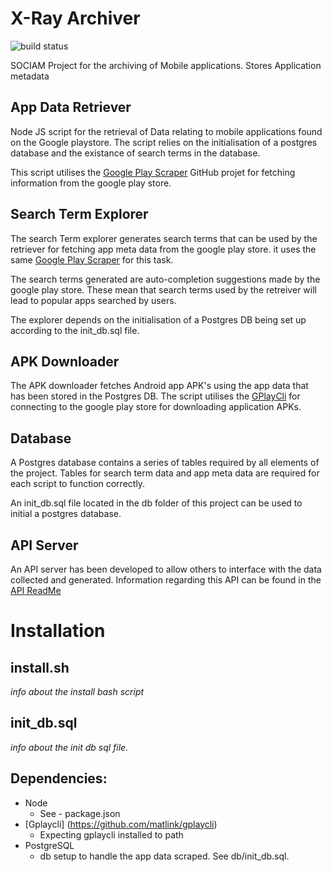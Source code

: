 # X-Ray Archiver

![build status](https://circleci.com/gh/sociam/xray-archiver.png?circle-token=:circle-token)

SOCIAM Project for the archiving of Mobile applications. Stores Application metadata

## App Data Retriever
Node JS script for the retrieval of Data relating to mobile applications found on the Google playstore. The script relies on the initialisation of a postgres database and the existance of search terms in the database.

This script utilises the [Google Play Scraper](https://github.com/facundoolano/google-play-scraper) GitHub projet for fetching information from the google play store.

## Search Term Explorer
The search Term explorer generates search terms that can be used by the retriever for fetching app meta data from the google play store. it uses the same [Google Play Scraper](https://github.com/facundoolano/google-play-scraper) for this task.

The search terms generated are auto-completion suggestions made by the google play store. These mean that search terms used by the retreiver will lead to popular apps searched by users.

The explorer depends on the initialisation of a Postgres DB being set up according to the init_db.sql file.

## APK Downloader
The APK downloader fetches Android app APK's using the app data that has been stored in the Postgres DB. The script utilises the [GPlayCli](https://github.com/matlink/gplaycli) for connecting to the google play store for downloading application APKs.

## Database
A Postgres database contains a series of tables required by all elements of the project. Tables for search term data and app meta data are required for each script to function correctly.

An init_db.sql file located in the db folder of this project can be used to initial a postgres database.

## API Server
An API server has been developed to allow others to interface with the data collected and generated. Information regarding this API can be found in the [API ReadMe](https://github.com/sociam/xray-archiver/tree/develop/pipeline/apiserv)

# Installation

## install.sh
*info about the install bash script*

## init_db.sql
*info about the init db sql file.*

## Dependencies:
* Node 
    * See - package.json
* [Gplaycli] (https://github.com/matlink/gplaycli)
    * Expecting gplaycli installed to path
* PostgreSQL 
    * db setup to handle the app data scraped. See db/init_db.sql. 
